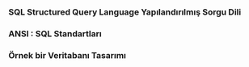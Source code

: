 ### SQL Structured Query Language Yapılandırılmış Sorgu Dili
### ANSI : SQL Standartları
### Örnek bir Veritabanı Tasarımı
